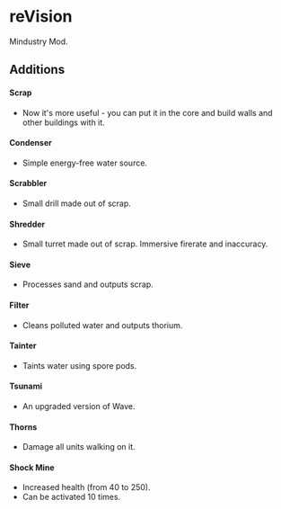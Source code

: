 # reVision
Mindustry Mod.
## Additions
#### Scrap
* Now it's more useful - you can put it in the core and build walls and other buildings with it.
#### Condenser
* Simple energy-free water source.
#### Scrabbler
* Small drill made out of scrap.
#### Shredder
* Small turret made out of scrap. Immersive firerate and inaccuracy.
#### Sieve
* Processes sand and outputs scrap.
#### Filter
* Cleans polluted water and outputs thorium.
#### Tainter
* Taints water using spore pods.
#### Tsunami
* An upgraded version of Wave.
#### Thorns
* Damage all units walking on it.
#### Shock Mine
* Increased health (from 40 to 250).
* Can be activated 10 times.
